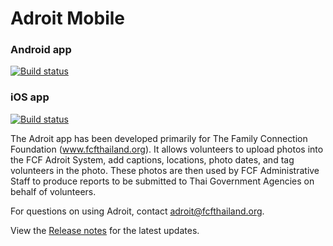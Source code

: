 # Adroit Mobile

### Android app
[![Build status](https://build.appcenter.ms/v0.1/apps/17276267-b0e7-4aeb-a0e2-d4be249b0e54/branches/master/badge)](https://appcenter.ms/orgs/DigiServe/apps/adroit-android)

### iOS app
[![Build status](https://build.appcenter.ms/v0.1/apps/8da43013-9f1a-4eee-98ff-42f1a7cbca86/branches/master/badge)](https://appcenter.ms/orgs/DigiServe/apps/adroit-io)

The Adroit app has been developed primarily for The Family Connection Foundation (www.fcfthailand.org). It allows volunteers to upload photos into the FCF Adroit System, add captions, locations, photo dates, and  tag volunteers in the photo. These photos are then used by FCF Administrative Staff to produce reports to be submitted to Thai Government Agencies on behalf of volunteers.


For questions on using Adroit, contact adroit@fcfthailand.org.


View the [Release notes](CHANGELOG.md) for the latest updates.